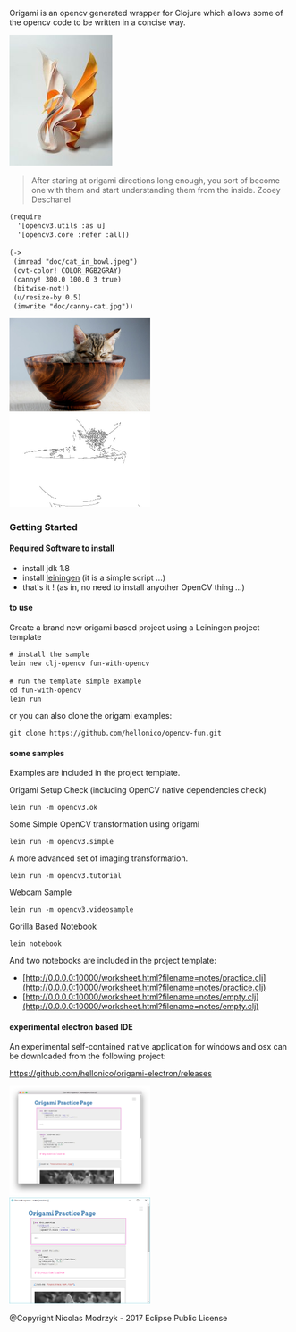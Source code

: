 Origami is an opencv generated wrapper for Clojure which allows some of the opencv code to be written in a concise way.

![](doc/origami.jpg)

> After staring at origami directions long enough, you sort of become one with them and start understanding them from the inside.
> Zooey Deschanel


```
(require
  '[opencv3.utils :as u]
  '[opencv3.core :refer :all])

(->
 (imread "doc/cat_in_bowl.jpeg")
 (cvt-color! COLOR_RGB2GRAY)
 (canny! 300.0 100.0 3 true)
 (bitwise-not!)
 (u/resize-by 0.5)
 (imwrite "doc/canny-cat.jpg"))
```

<img src="doc/cat_in_bowl.jpeg" width="50%" height="50%"/>

<img src="doc/canny-cat.jpg" width="50%" height="50%"/>

### Getting Started 

#### Required Software to install

- install jdk 1.8
- install [leiningen](https://leiningen.org/#install) (it is a simple script ...)
- that's it ! (as in, no need to install anyother OpenCV thing ...)

#### to use

Create a brand new origami based project using a Leiningen project template

```
# install the sample
lein new clj-opencv fun-with-opencv

# run the template simple example
cd fun-with-opencv
lein run

```

or you can also clone the origami examples:

```
git clone https://github.com/hellonico/opencv-fun.git
```


#### some samples

Examples are included in the project template.

Origami Setup Check (including OpenCV native dependencies check)
```
lein run -m opencv3.ok
```

Some Simple OpenCV transformation using origami
```
lein run -m opencv3.simple
```

A more advanced set of imaging transformation.
```
lein run -m opencv3.tutorial
```

Webcam Sample
```
lein run -m opencv3.videosample
```

Gorilla Based Notebook

```
lein notebook
```

And two notebooks are included in the project template:

- [http://0.0.0.0:10000/worksheet.html?filename=notes/practice.clj](http://0.0.0.0:10000/worksheet.html?filename=notes/practice.clj)
- [http://0.0.0.0:10000/worksheet.html?filename=notes/empty.clj](http://0.0.0.0:10000/worksheet.html?filename=notes/empty.clj)

#### experimental electron based IDE

An experimental self-contained native application for windows and osx can be downloaded from the following project:

https://github.com/hellonico/origami-electron/releases

<img src="doc/electron-osx.png" width="50%" height="50%"/>

<img src="doc/electron-windows.png" width="50%" height="50%"/>


@Copyright Nicolas Modrzyk - 2017
Eclipse Public License 